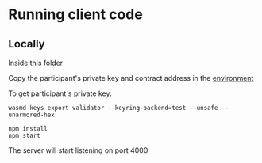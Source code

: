 # Running client code

## Locally

Inside this folder

Copy the participant's private key and contract address in the [environment](frontend/src/env.js)

To get participant's private key:

```
wasmd keys export validator --keyring-backend=test --unsafe --unarmored-hex
```


```
npm install
npm start
```

The server will start listening on port 4000